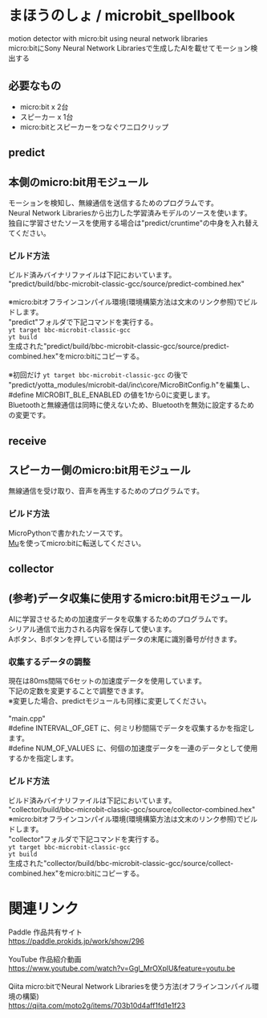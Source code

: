 # まほうのしょ / microbit_spellbook
motion detector with micro:bit using neural network libraries<br>
micro:bitにSony Neural Network Librariesで生成したAIを載せてモーション検出する<br>

## 必要なもの
- micro:bit x 2台
- スピーカー x 1台
- micro:bitとスピーカーをつなぐワニ口クリップ

## predict
## 本側のmicro:bit用モジュール
モーションを検知し、無線通信を送信するためのプログラムです。<br>
Neural Network Librariesから出力した学習済みモデルのソースを使います。<br>
独自に学習させたソースを使用する場合は"predict/cruntime"の中身を入れ替えてください。<br>


### ビルド方法
ビルド済みバイナリファイルは下記においています。<br>
"predict/build/bbc-microbit-classic-gcc/source/predict-combined.hex"<br>
<br>
※micro:bitオフラインコンパイル環境(環境構築方法は文末のリンク参照)でビルドします。<br>
"predict"フォルダで下記コマンドを実行する。<br>
`yt target bbc-microbit-classic-gcc`<br>
`yt build`<br>
生成された"predict/build/bbc-microbit-classic-gcc/source/predict-combined.hex"をmicro:bitにコピーする。<br>
<br>
※初回だけ `yt target bbc-microbit-classic-gcc` の後で<br>
"predict/yotta_modules/microbit-dal/inc\core/MicroBitConfig.h"を編集し、<br>
#define MICROBIT_BLE_ENABLED の値を1から0に変更します。<br>
Bluetoothと無線通信は同時に使えないため、Bluetoothを無効に設定するための変更です。<br>

## receive
## スピーカー側のmicro:bit用モジュール
無線通信を受け取り、音声を再生するためのプログラムです。<br>

### ビルド方法
MicroPythonで書かれたソースです。<br>
[Mu](https://codewith.mu/)を使ってmicro:bitに転送してください。<br>


## collector
## (参考)データ収集に使用するmicro:bit用モジュール
AIに学習させるための加速度データを収集するためのプログラムです。<br>
シリアル通信で出力される内容を保存して使います。<br>
Aボタン、Bボタンを押している間はデータの末尾に識別番号が付きます。<br>

### 収集するデータの調整
現在は80ms間隔で6セットの加速度データを使用しています。<br>
下記の定数を変更することで調整できます。<br>
※変更した場合、predictモジュールも同様に変更してください。<br>
<br>
"main.cpp"<br>
#define INTERVAL_OF_GET に、何ミリ秒間隔でデータを収集するかを指定します。<br>
#define NUM_OF_VALUES に、何個の加速度データを一連のデータとして使用するかを指定します。<br>

### ビルド方法
ビルド済みバイナリファイルは下記においています。<br>
"collector/build/bbc-microbit-classic-gcc/source/collector-combined.hex"
<br>
※micro:bitオフラインコンパイル環境(環境構築方法は文末のリンク参照)でビルドします。<br>
"collector"フォルダで下記コマンドを実行する。<br>
`yt target bbc-microbit-classic-gcc`<br>
`yt build`<br>
生成された"collector/build/bbc-microbit-classic-gcc/source/collect-combined.hex"をmicro:bitにコピーする。<br>

# 関連リンク
Paddle 作品共有サイト<br>
https://paddle.prokids.jp/work/show/296<br>
<br>
YouTube 作品紹介動画<br>
https://www.youtube.com/watch?v=Ggl_MrOXplU&feature=youtu.be<br>
<br>
Qiita micro:bitでNeural Network Librariesを使う方法(オフラインコンパイル環境の構築)<br>
https://qiita.com/moto2g/items/703b10d4aff1fd1e1f23<br>
